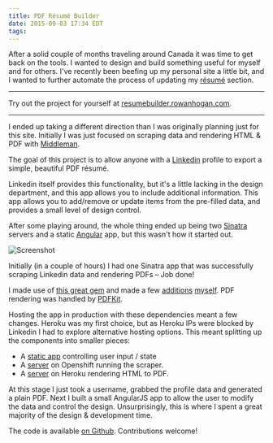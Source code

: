 ```yaml
---
title: PDF Résumé Builder
date: 2015-09-03 17:34 EDT
tags:
---
```


After a solid couple of months traveling around Canada it was time to get back on the tools. I wanted to design and build something useful for myself and for others. I've recently been beefing up my personal site a little bit, and I wanted to further automate the process of updating my [résumé](http://rowanhogan.com/resume/) section.

---

Try out the project for yourself at [resumebuilder.rowanhogan.com](http://resumebuilder.rowanhogan.com/).

---

I ended up taking a different direction than I was originally planning just for this site. Initially I was just focused on scraping data and rendering HTML & PDF with [Middleman](http://middlemanapp.com).

The goal of this project is to allow anyone with a [Linkedin](https://www.linkedin.com/) profile to export a simple, beautiful PDF résumé.

Linkedin itself provides this functionality, but it's a little lacking in the design department, and this app allows you to include additional information. This app allows you to add/remove or update items from the pre-filled data, and provides a small level of design control.

After some playing around, the whole thing ended up being two [Sinatra](http://www.sinatrarb.com/) servers and a static [Angular](https://angularjs.org/) app, but this wasn't how it started out.

![Screenshot](http://res.cloudinary.com/rowanhogan/image/upload/v1441327287/pdf-screen_vgdjvi.png)

Initially (in a couple of hours) I had one Sinatra app that was successfully scraping Linkedin data and rendering PDFs – Job done!

I made use of [this great gem](https://github.com/yatish27/linkedin-scraper) and made a few [additions](https://github.com/yatish27/linkedin-scraper/pull/53) [myself](https://github.com/rowanhogan/linkedin-scraper). PDF rendering was handled by [PDFKit](https://github.com/pdfkit/pdfkit).

Hosting the app in production with these dependencies meant a few changes. Heroku was my first choice, but as Heroku IPs were blocked by Linkedin I had to explore alternative hosting options. This meant splitting up the components into smaller pieces:

- A [static app](https://github.com/rowanhogan/resumebuilder) controlling user input / state
- A [server](https://github.com/rowanhogan/scraper_server) on Openshift running the scraper.
- A [server](https://github.com/rowanhogan/pdf_renderer) on Heroku rendering HTML to PDF.

At this stage I just took a username, grabbed the profile data and generated a plain PDF. Next I built a small AngularJS app to allow the user to modify the data and control the design. Unsurprisingly, this is where I spent a great majority of the design & development time.

The code is available [on Github](https://github.com/rowanhogan/resumebuilder). Contributions welcome!
